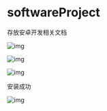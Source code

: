 # softwareProject
存放安卓开发相关文档

![img](file:///C:\Users\WSR\AppData\Local\Temp\ksohtml26592\wps1.jpg)

![img](file:///C:\Users\WSR\AppData\Local\Temp\ksohtml26592\wps2.jpg) 

 

![img](file:///C:\Users\WSR\AppData\Local\Temp\ksohtml26592\wps3.jpg) 

安装成功

![img](file:///C:\Users\WSR\AppData\Local\Temp\ksohtml26592\wps4.jpg) 

 
